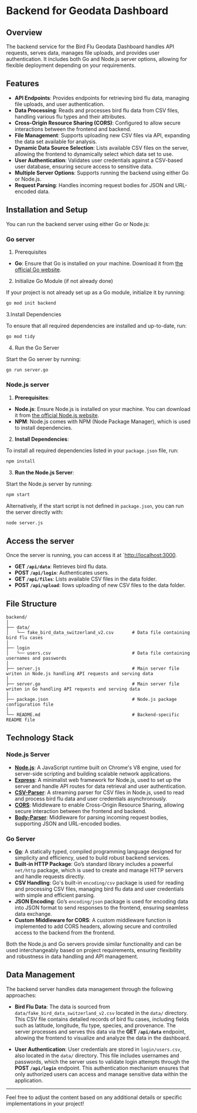 # Backend for Geodata Dashboard

## Overview

The backend service for the Bird Flu Geodata Dashboard handles API requests, serves data, manages file uploads, and provides user authentication. It includes both Go and Node.js server options, allowing for flexible deployment depending on your requirements.

## Features

- **API Endpoints**: Provides endpoints for retrieving bird flu data, managing file uploads, and user authentication.
- **Data Processing**: Reads and processes bird flu data from CSV files, handling various flu types and their attributes.
- **Cross-Origin Resource Sharing (CORS)**: Configured to allow secure interactions between the frontend and backend.
- **File Management**: Supports uploading new CSV files via API, expanding the data set available for analysis.
- **Dynamic Data Source Selection**: Lists available CSV files on the server, allowing the frontend to dynamically select which data set to use.
- **User Authentication**: Validates user credentials against a CSV-based user database, ensuring secure access to sensitive data.
- **Multiple Server Options**: Supports running the backend using either Go or Node.js.
- **Request Parsing**: Handles incoming request bodies for JSON and URL-encoded data.

## Installation and Setup

You can run the backend server using either Go or Node.js:

### Go server

1. Prerequisites

- **Go**: Ensure that Go is installed on your machine. Download it from [the official Go website](https://golang.org/dl/).

2. Initialize Go Module (if not already done)

If your project is not already set up as a Go module, initialize it by running:

```bash
go mod init backend
```

3.Install Dependencies

To ensure that all required dependencies are installed and up-to-date, run:

```bash
go mod tidy
```

4. Run the Go Server

Start the Go server by running:

```bash
go run server.go
```

### Node.js server

1. **Prerequisites**:

- **Node.js**: Ensure Node.js is installed on your machine. You can download it from [the official Node.js website](https://nodejs.org/).
- **NPM**: Node.js comes with NPM (Node Package Manager), which is used to install dependencies.

2. **Install Dependencies**:

To install all required dependencies listed in your `package.json` file, run:

```bash
npm install
```

3. **Run the Node.js Server**:

Start the Node.js server by running:

```bash
npm start
```

Alternatively, if the start script is not defined in `package.json`, you can run the server directly with:

```bash
node server.js
```

## Access the server

Once the server is running, you can access it at `[http://localhost:3000](http://localhost:3000).

- **GET `/api/data`**: Retrieves bird flu data.
- **POST `/api/login`**: Authenticates users.
- **GET `/api/files`**: Lists available CSV files in the data folder.
- **POST `/api/upload`**: llows uploading of new CSV files to the data folder.

## File Structure

```plaintext
backend/
│
├── data/
│   └── fake_bird_data_switzerland_v2.csv       # Data file containing bird flu cases
│
├── login
│   └── users.csv                               # Data file containing usernames and passwords
│
├── server.js                                   # Main server file writen in Node.js handling API requests and serving data
│
├── server.go                                   # Main server file writen in Go handling API requests and serving data
│
├── package.json                                # Node.js package configuration file
│
└── README.md                                   # Backend-specific README file
```

## Technology Stack

### Node.js Server

- **[Node.js](https://nodejs.org/en/docs/)**: A JavaScript runtime built on Chrome's V8 engine, used for server-side scripting and building scalable network applications.
- **[Express](https://expressjs.com/)**: A minimalist web framework for Node.js, used to set up the server and handle API routes for data retrieval and user authentication.
- **[CSV-Parser](https://github.com/mafintosh/csv-parser)**: A streaming parser for CSV files in Node.js, used to read and process bird flu data and user credentials asynchronously.
- **[CORS](https://github.com/expressjs/cors)**: Middleware to enable Cross-Origin Resource Sharing, allowing secure interaction between the frontend and backend.
- **[Body-Parser](https://github.com/expressjs/body-parser)**: Middleware for parsing incoming request bodies, supporting JSON and URL-encoded bodies.

### Go Server

- **[Go](https://golang.org/)**: A statically typed, compiled programming language designed for simplicity and efficiency, used to build robust backend services.
- **Built-in HTTP Package**: Go’s standard library includes a powerful `net/http` package, which is used to create and manage HTTP servers and handle requests directly.
- **CSV Handling**: Go's built-in `encoding/csv` package is used for reading and processing CSV files, managing bird flu data and user credentials with simple and efficient parsing.
- **JSON Encoding**: Go’s `encoding/json` package is used for encoding data into JSON format to send responses to the frontend, ensuring seamless data exchange.
- **Custom Middleware for CORS**: A custom middleware function is implemented to add CORS headers, allowing secure and controlled access to the backend from the frontend.
  
Both the Node.js and Go servers provide similar functionality and can be used interchangeably based on project requirements, ensuring flexibility and robustness in data handling and API management.

## Data Management

The backend server handles data management through the following approaches:

- **Bird Flu Data**: The data is sourced from `data/fake_bird_data_switzerland_v2.csv` located in the `data/` directory. This CSV file contains detailed records of bird flu cases, including fields such as latitude, longitude, flu type, species, and provenance. The server processes and serves this data via the **GET `/api/data`** endpoint, allowing the frontend to visualize and analyze the data in the dashboard.

- **User Authentication**: User credentials are stored in `login/users.csv`, also located in the `data/` directory. This file includes usernames and passwords, which the server uses to validate login attempts through the **POST `/api/login`** endpoint. This authentication mechanism ensures that only authorized users can access and manage sensitive data within the application.

---

Feel free to adjust the content based on any additional details or specific implementations in your project!

